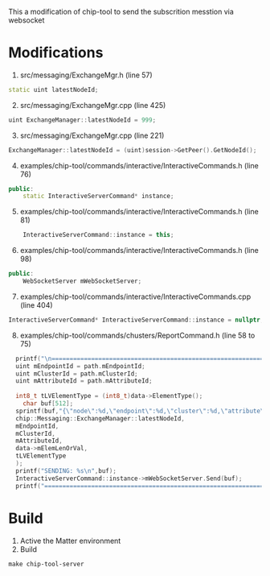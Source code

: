 This a modification of chip-tool to send the subscrition messtion via websocket
# Modifications

1. src/messaging/ExchangeMgr.h (line 57)
```c++
static uint latestNodeId;
```

2. src/messaging/ExchangeMgr.cpp (line 425)
```c++
uint ExchangeManager::latestNodeId = 999;
```

3. src/messaging/ExchangeMgr.cpp (line 221)
```c++
ExchangeManager::latestNodeId = (uint)session->GetPeer().GetNodeId();
```
4. examples/chip-tool/commands/interactive/InteractiveCommands.h (line 76)
```c++
public:
    static InteractiveServerCommand* instance;
```

5. examples/chip-tool/commands/interactive/InteractiveCommands.h (line 81)
```c++
    InteractiveServerCommand::instance = this;
```

6. examples/chip-tool/commands/interactive/InteractiveCommands.h (line 98)
```c++
public:
    WebSocketServer mWebSocketServer;
```

7. examples/chip-tool/commands/interactive/InteractiveCommands.cpp (line 404)
```c++
InteractiveServerCommand* InteractiveServerCommand::instance = nullptr;
```


8. examples/chip-tool/commands/chusters/ReportCommand.h (line 58 to 75)

```c++
  printf("\n====================================================================\n");
  uint mEndpointId = path.mEndpointId;
  uint mClusterId = path.mClusterId;
  uint mAttributeId = path.mAttributeId;
  
  int8_t tLVElementType = (int8_t)data->ElementType();
    char buf[512];
  sprintf(buf,"{\"node\":%d,\"endpoint\":%d,\"cluster\":%d,\"attribute\":%d,\"mElemLenOrVal\":%ld,\"elementType\":%d}",
  chip::Messaging::ExchangeManager::latestNodeId,
  mEndpointId,
  mClusterId,
  mAttributeId,
  data->mElemLenOrVal,
  tLVElementType
  );
  printf("SENDING: %s\n",buf);
  InteractiveServerCommand::instance->mWebSocketServer.Send(buf);
  printf("====================================================================\n\n");
```


# Build
1. Active the Matter environment
2. Build
```
make chip-tool-server
```